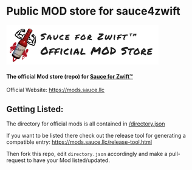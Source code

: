 Public MOD store for sauce4zwift
===========
![Sauce Mod Store](/images/store-badge.webp)
#### The official Mod store (repo) for [Sauce for Zwift™](https://github.com/SauceLLC/sauce4zwift)

Official Website: https://mods.sauce.llc


Getting Listed:
--------
The directory for official mods is all contained in
[/directory.json](https://github.com/SauceLLC/sauce4zwift-mod-store/blob/main/directory.json)

If you want to be listed there check out the release tool for generating a compatible entry:
  https://mods.sauce.llc/release-tool.html

Then fork this repo, edit `directory.json` accordingly and make a pull-request to have your
Mod listed/updated.
